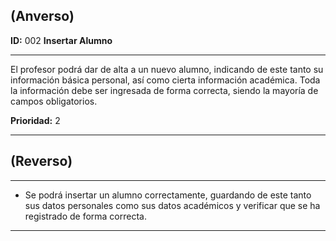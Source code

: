 ## (Anverso)
**ID:** 002 **Insertar Alumno**

----

El profesor podrá dar de alta a un nuevo alumno, indicando de este tanto su información básica personal, así como cierta información académica. Toda la información debe ser ingresada de forma correcta, siendo la mayoría de campos obligatorios.

**Prioridad:** 2 

----
## (Reverso)
---

+ Se podrá insertar un alumno correctamente, guardando de este tanto sus datos personales como sus datos académicos y verificar que se ha registrado de forma correcta.
----








